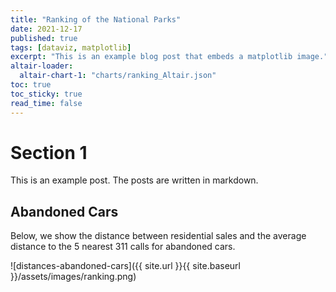 ```yaml
---
title: "Ranking of the National Parks"
date: 2021-12-17
published: true
tags: [dataviz, matplotlib]
excerpt: "This is an example blog post that embeds a matplotlib image."
altair-loader:
  altair-chart-1: "charts/ranking_Altair.json"
toc: true
toc_sticky: true
read_time: false
---
```


# Section 1

<div id="altair-chart-1"></div>

This is an example post. The posts are written in markdown.

## Abandoned Cars

Below, we show the distance between residential sales and the average distance to the 5 nearest 311 calls for abandoned cars.

![distances-abandoned-cars]({{ site.url }}{{ site.baseurl }}/assets/images/ranking.png)

